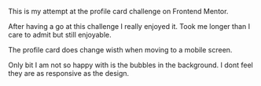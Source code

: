 This is my attempt at the profile card challenge on Frontend Mentor.

After having a go at this challenge I really enjoyed it. Took me longer than I care to admit but still enjoyable.

The profile card does change wisth when moving to a mobile screen.

Only bit I am not so happy with is the bubbles in the background. I dont feel they are as responsive as the design.

